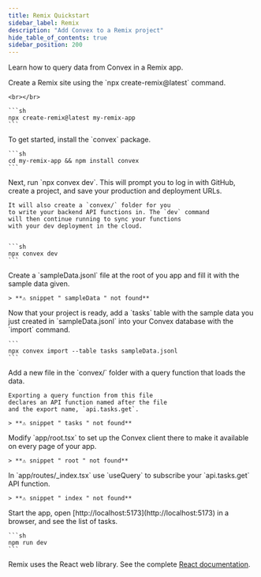 ```yaml
---
title: Remix Quickstart
sidebar_label: Remix
description: "Add Convex to a Remix project"
hide_table_of_contents: true
sidebar_position: 200
---
```






Learn how to query data from Convex in a Remix app.

<StepByStep>
  <Step title="Create a Remix site">
    Create a Remix site using the `npx create-remix@latest` command.

    <br></br>

    ```sh
    npx create-remix@latest my-remix-app
    ```

  </Step>

  <Step title="Install the Convex library">
    To get started, install the `convex` package.

    ```sh
    cd my-remix-app && npm install convex
    ```

  </Step>

  <Step title="Set up a Convex dev deployment">
    Next, run `npx convex dev`. This
    will prompt you to log in with GitHub,
    create a project, and save your production and deployment URLs.

    It will also create a `convex/` folder for you
    to write your backend API functions in. The `dev` command
    will then continue running to sync your functions
    with your dev deployment in the cloud.


    ```sh
    npx convex dev
    ```

  </Step>

  <Step title="Create sample data for your database">
    Create a `sampleData.jsonl` file at the root of you app
    and fill it with the sample data given.

    > **⚠ snippet " sampleData " not found**

  </Step>

  <Step title="Add the sample data to your database">
    Now that your project is ready, add a `tasks` table
    with the sample data you just created in `sampleData.jsonl`
    into your Convex database with the `import` command.

    ```
    npx convex import --table tasks sampleData.jsonl
    ```

  </Step>

  <Step title="Expose a database query">
    Add a new file <JSDialectFileName name="tasks.ts" /> in the `convex/` folder
    with a query function that loads the data.

    Exporting a query function from this file
    declares an API function named after the file
    and the export name, `api.tasks.get`.

    > **⚠ snippet " tasks " not found**

  </Step>

  <Step title="Wire up the ConvexProvider">
    Modify `app/root.tsx` to set up the Convex client there to make it available on every page of your app.

    > **⚠ snippet " root " not found**

  </Step>

  <Step title="Display the data in your app">
    In `app/routes/_index.tsx` use `useQuery` to subscribe your `api.tasks.get`
    API function.

    > **⚠ snippet " index " not found**

  </Step>

  <Step title="Start the app">
    Start the app, open [http://localhost:5173](http://localhost:5173) in a browser,
    and see the list of tasks.

    ```sh
    npm run dev
    ```

  </Step>

</StepByStep>

Remix uses the React web library. See the complete
[React documentation](/client/react.mdx).
